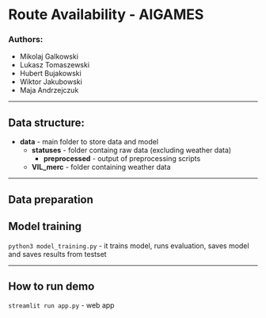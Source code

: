 # Route Availability - AIGAMES

### Authors: 
- Mikolaj Galkowski
- Lukasz Tomaszewski
- Hubert Bujakowski
- Wiktor Jakubowski
- Maja Andrzejczuk

------------------

## Data structure:
- **data** - main folder to store data and model
  - **statuses** - folder containg raw data (excluding weather data)
    - **preprocessed** - output of preprocessing scripts
  - **VIL_merc** - folder containing weather data
------------------

## Data preparation




## Model training

`python3 model_training.py` - it trains model, runs evaluation, saves model and saves results from testset


------------------

## How to run demo

`streamlit run app.py` - web app